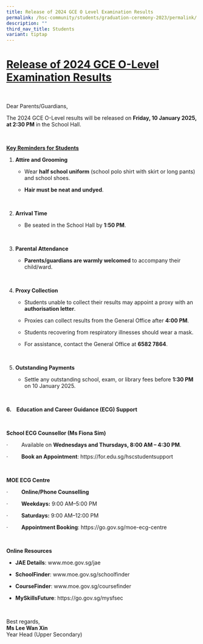 ```yaml
---
title: Release of 2024 GCE O Level Examination Results
permalink: /hsc-community/students/graduation-ceremony-2023/permalink/
description: ""
third_nav_title: Students
variant: tiptap
---
```

<h1><strong><u>Release of 2024 GCE O-Level Examination Results</u></strong></h1>
<p>&nbsp;</p>
<p>Dear Parents/Guardians,</p>
<p>The 2024 GCE O-Level results will be released on <strong>Friday, 10 January 2025, at 2:30 PM</strong> in
the School Hall.</p>
<p>&nbsp;</p>
<p><strong><u>Key Reminders for Students</u></strong>
</p>
<ol data-tight="true" class="tight">
<li>
<p><strong>Attire and Grooming</strong>
</p>
<ul data-tight="true" class="tight">
<li>
<p>Wear <strong>half school uniform</strong> (school polo shirt with skirt
or long pants) and school shoes.</p>
</li>
<li>
<p><strong>Hair must be neat and undyed</strong>.</p>
</li>
</ul>
</li>
</ol>
<p>&nbsp;</p>
<ol start="2" data-tight="true" class="tight">
<li>
<p><strong>Arrival Time</strong>
</p>
<ul data-tight="true" class="tight">
<li>
<p>Be seated in the School Hall by <strong>1:50 PM</strong>.</p>
</li>
</ul>
</li>
</ol>
<p>&nbsp;</p>
<ol start="3" data-tight="true" class="tight">
<li>
<p><strong>Parental Attendance</strong>
</p>
<ul data-tight="true" class="tight">
<li>
<p><strong>Parents/guardians are warmly welcomed</strong> to accompany their
child/ward.</p>
</li>
</ul>
</li>
</ol>
<p>&nbsp;</p>
<ol start="4" data-tight="true" class="tight">
<li>
<p><strong>Proxy Collection</strong>
</p>
<ul data-tight="true" class="tight">
<li>
<p>Students unable to collect their results may appoint a proxy with an <strong>authorisation letter</strong>.</p>
</li>
<li>
<p>Proxies can collect results from the General Office after <strong>4:00 PM</strong>.</p>
</li>
<li>
<p>Students recovering from respiratory illnesses should wear a mask.</p>
</li>
<li>
<p>For assistance, contact the General Office at <strong>6582 7864</strong>.</p>
</li>
</ul>
</li>
</ol>
<p>&nbsp;</p>
<ol start="5" data-tight="true" class="tight">
<li>
<p><strong>Outstanding Payments</strong>
</p>
<ul data-tight="true" class="tight">
<li>
<p>Settle any outstanding school, exam, or library fees before <strong>1:30 PM</strong> on
10 January 2025.</p>
</li>
</ul>
</li>
</ol>
<p>&nbsp;</p>
<p><strong>6.&nbsp;&nbsp;&nbsp; Education and Career Guidance (ECG) Support</strong>
</p>
<p><strong>&nbsp;</strong>
</p>
<p><strong>School ECG Counsellor (Ms Fiona Sim)</strong>
</p>
<p>·&nbsp;&nbsp;&nbsp;&nbsp;&nbsp;&nbsp;&nbsp;&nbsp; Available on <strong>Wednesdays and Thursdays, 8:00 AM – 4:30 PM</strong>.</p>
<p>·&nbsp;&nbsp;&nbsp;&nbsp;&nbsp;&nbsp;&nbsp;&nbsp; <strong>Book an Appointment</strong>:
<a rel="noopener noreferrer nofollow" target="_blank">https://for.edu.sg/hscstudentsupport</a>
</p>
<p><strong>&nbsp;</strong>
</p>
<p><strong>MOE ECG Centre</strong>
</p>
<p>·&nbsp;&nbsp;&nbsp;&nbsp;&nbsp;&nbsp;&nbsp;&nbsp; <strong>Online/Phone Counselling</strong>
</p>
<p>·&nbsp;&nbsp;&nbsp;&nbsp;&nbsp;&nbsp;&nbsp;&nbsp; <strong>Weekdays:</strong> 9:00
AM–5:00 PM</p>
<p>·&nbsp;&nbsp;&nbsp;&nbsp;&nbsp;&nbsp;&nbsp;&nbsp; <strong>Saturdays:</strong> 9:00
AM–12:00 PM</p>
<p>·&nbsp;&nbsp;&nbsp;&nbsp;&nbsp;&nbsp;&nbsp;&nbsp; <strong>Appointment Booking</strong>:
<a rel="noopener noreferrer nofollow" target="_blank">https://go.gov.sg/moe-ecg-centre</a>
</p>
<p>&nbsp;</p>
<p><strong>Online Resources</strong>
</p>
<ul data-tight="true" class="tight">
<li>
<p><strong>JAE Details</strong>: <a rel="noopener noreferrer nofollow" target="_blank">www.moe.gov.sg/jae</a>
</p>
</li>
<li>
<p><strong>SchoolFinder</strong>: <a rel="noopener noreferrer nofollow" target="_blank">www.moe.gov.sg/schoolfinder</a>
</p>
</li>
<li>
<p><strong>CourseFinder</strong>: <a rel="noopener noreferrer nofollow" target="_blank">www.moe.gov.sg/coursefinder</a>
</p>
</li>
<li>
<p><strong>MySkillsFuture</strong>: <a rel="noopener noreferrer nofollow" target="_blank">https://go.gov.sg/mysfsec</a>
</p>
</li>
</ul>
<p>&nbsp;</p>
<p>Best regards,
<br><strong>Ms Lee Wan Xin</strong>
<br>Year Head (Upper Secondary)</p>
<p>&nbsp;</p>